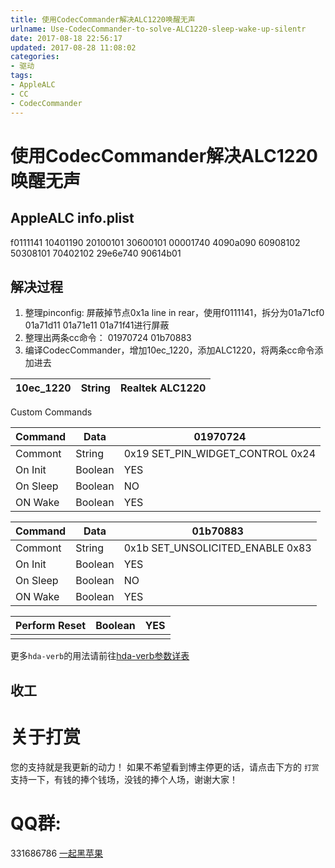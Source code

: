 ```yaml
---
title: 使用CodecCommander解决ALC1220唤醒无声
urlname: Use-CodecCommander-to-solve-ALC1220-sleep-wake-up-silentr
date: 2017-08-18 22:56:17
updated: 2017-08-28 11:08:02
categories:
- 驱动
tags:
- AppleALC
- CC
- CodecCommander
---
```


# 使用CodecCommander解决ALC1220唤醒无声
## AppleALC info.plist
f0111141 10401190 20100101 30600101 00001740 4090a090 60908102 50308101 70402102 29e6e740 90614b01

## 解决过程
1. 整理pinconfig:
   屏蔽掉节点0x1a line in rear，使用f0111141，拆分为01a71cf0 01a71d11 01a71e11 01a71f41进行屏蔽
2. 整理出两条cc命令：
    01970724 01b70883
3. 编译CodecCommander，增加10ec_1220，添加ALC1220，将两条cc命令添加进去

| 10ec_1220 | String | Realtek ALC1220 |
| --- | --- | --- |

Custom Commands

| Command | Data | 01970724 |
| --- | --- | --- |
|Commont|String|0x19 SET_PIN_WIDGET_CONTROL 0x24|
|On Init|Boolean|YES|
|On Sleep|Boolean|NO|
|ON Wake|Boolean|YES|

| Command | Data | 01b70883 |
| --- | --- | --- |
|Commont|String|0x1b SET_UNSOLICITED_ENABLE 0x83|
|On Init|Boolean|YES|
|On Sleep|Boolean|NO|
|ON Wake|Boolean|YES|

| Perform Reset | Boolean | YES |
| ------- | ------- | ------- |
||||
更多`hda-verb`的用法请前往[hda-verb参数详表](https://blog.daliansky.net/hda-verb-parameter-detail-table.html)

## 收工

# 关于打赏
您的支持就是我更新的动力！
如果不希望看到博主停更的话，请点击下方的 `打赏` 支持一下，有钱的捧个钱场，没钱的捧个人场，谢谢大家！

# QQ群:
331686786 [一起黑苹果](http://shang.qq.com/wpa/qunwpa?idkey=db511a29e856f37cbb871108ffa77a6e79dde47e491b8f2c8d8fe4d3c310de91)





